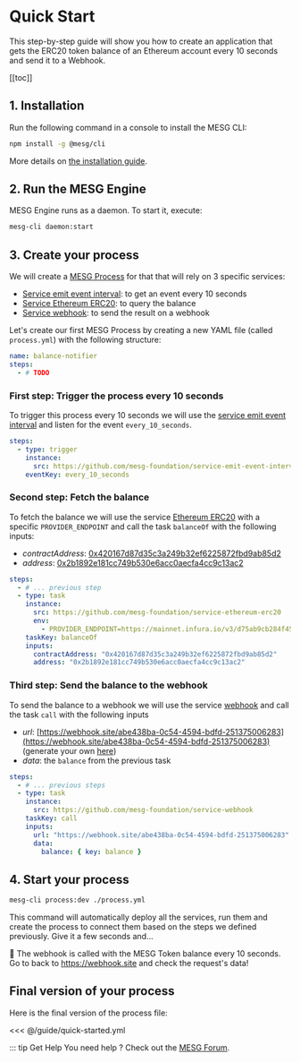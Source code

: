 # Quick Start

This step-by-step guide will show you how to create an application that gets the ERC20 token balance of an Ethereum account every 10 seconds and send it to a Webhook.

[[toc]]

## 1. Installation

Run the following command in a console to install the MESG CLI:

```bash
npm install -g @mesg/cli
```

More details on [the installation guide](/guide/installation.md).

## 2. Run the MESG Engine

MESG Engine runs as a daemon. To start it, execute:

```bash
mesg-cli daemon:start
```

## 3. Create your process

We will create a [MESG Process](/guide/process) for that that will rely on 3 specific services:
- [Service emit event interval](https://github.com/mesg-foundation/service-emit-event-interval): to get an event every 10 seconds
- [Service Ethereum ERC20](https://github.com/mesg-foundation/service-ethereum-erc20): to query the balance
- [Service webhook](https://github.com/mesg-foundation/service-webhook): to send the result on a webhook

Let's create our first MESG Process by creating a new YAML file (called `process.yml`) with the following structure:
```yml
name: balance-notifier
steps:
  - # TODO
```

### First step: Trigger the process every 10 seconds

To trigger this process every 10 seconds we will use the [service emit event interval](https://github.com/mesg-foundation/service-emit-event-interval) and listen for the event `every_10_seconds`.

```yml
steps:
  - type: trigger
    instance:
      src: https://github.com/mesg-foundation/service-emit-event-interval
    eventKey: every_10_seconds
```

### Second step: Fetch the balance

To fetch the balance we will use the service [Ethereum ERC20](https://github.com/mesg-foundation/service-ethereum-erc20) with a specific `PROVIDER_ENDPOINT` and call the task `balanceOf` with the following inputs:
- _contractAddress_: [0x420167d87d35c3a249b32ef6225872fbd9ab85d2](https://etherscan.io/token/0x420167d87d35c3a249b32ef6225872fbd9ab85d2)
- _address_: [0x2b1892e181cc749b530e6acc0aecfa4cc9c13ac2](https://etherscan.io/address/0x2b1892e181cc749b530e6acc0aecfa4cc9c13ac2)

```yml
steps:
  - # ... previous step
  - type: task
    instance:
      src: https://github.com/mesg-foundation/service-ethereum-erc20
      env:
        - PROVIDER_ENDPOINT=https://mainnet.infura.io/v3/d75ab9cb284f4536b1da2ce9f8201bdb
    taskKey: balanceOf
    inputs:
      contractAddress: "0x420167d87d35c3a249b32ef6225872fbd9ab85d2"
      address: "0x2b1892e181cc749b530e6acc0aecfa4cc9c13ac2"
```

### Third step: Send the balance to the webhook

To send the balance to a webhook we will use the service [webhook](https://github.com/mesg-foundation/service-webhook) and call the task `call` with the following inputs
- _url_: [https://webhook.site/abe438ba-0c54-4594-bdfd-251375006283](https://webhook.site/abe438ba-0c54-4594-bdfd-251375006283) (generate your own [here](https://webhook.site/))
- _data_: the `balance` from the previous task

```yml
steps:
  - # ... previous steps
  - type: task
    instance:
      src: https://github.com/mesg-foundation/service-webhook
    taskKey: call
    inputs:
      url: "https://webhook.site/abe438ba-0c54-4594-bdfd-251375006283"
      data:
        balance: { key: balance }
```

## 4. Start your process

```bash
mesg-cli process:dev ./process.yml
```

This command will automatically deploy all the services, run them and create the process to connect them based on the steps we defined previously. Give it a few seconds and...

:tada: The webhook is called with the MESG Token balance every 10 seconds. Go to back to https://webhook.site and check the request's data!

## Final version of your process

Here is the final version of the process file:

<<< @/guide/quick-started.yml

::: tip Get Help
You need help ? Check out the <a href="https://forum.mesg.com" target="_blank">MESG Forum</a>.

